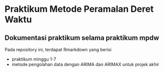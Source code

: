 # Praktikum Metode Peramalan Deret Waktu
Dokumentasi  praktikum selama praktikum mpdw 
--
Pada repository ini, terdapat Rmarkdown yang berisi
- praktikum minggu 1-7
- metode pengolahan data dengan ARIMA dan ARIMAX untuk projek akhir 
